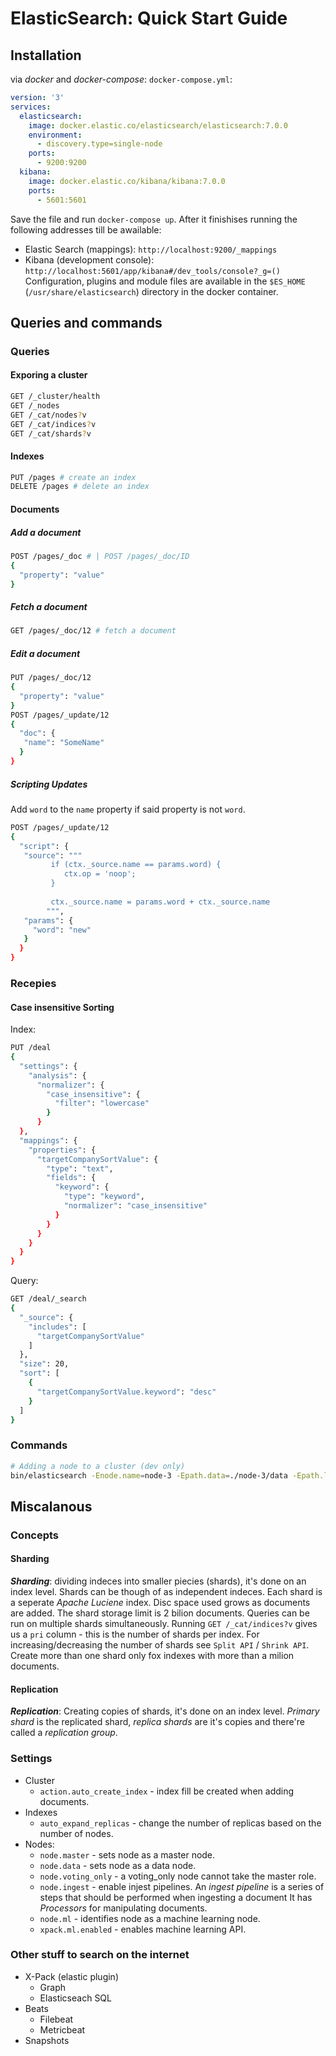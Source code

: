 # ElasticSearch: Quick Start Guide
## Installation

via *docker* and *docker-compose*: `docker-compose.yml`:
```yaml
version: '3'
services:
  elasticsearch:
    image: docker.elastic.co/elasticsearch/elasticsearch:7.0.0
    environment:
      - discovery.type=single-node
    ports:
      - 9200:9200
  kibana:
    image: docker.elastic.co/kibana/kibana:7.0.0
    ports:
      - 5601:5601
```
Save the file and run `docker-compose up`. After it finishises running the following addresses till be awailable:
* Elastic Search (mappings): `http://localhost:9200/_mappings`
* Kibana (development console): `http://localhost:5601/app/kibana#/dev_tools/console?_g=()` 
Configuration, plugins and module files are available in the `$ES_HOME` (`/usr/share/elasticsearch`) directory in the docker container.

## Queries and commands
### Queries 
#### Exporing a cluster
```bash
GET /_cluster/health
GET /_nodes
GET /_cat/nodes?v
GET /_cat/indices?v
GET /_cat/shards?v
```
#### Indexes
```bash
PUT /pages # create an index
DELETE /pages # delete an index
```
#### Documents 
##### Add a document
```bash
POST /pages/_doc # | POST /pages/_doc/ID
{
  "property": "value"
}
```
##### Fetch a document
```bash
GET /pages/_doc/12 # fetch a document
```
##### Edit a document
```bash
PUT /pages/_doc/12
{
  "property": "value"
}
POST /pages/_update/12
{
  "doc": {
   "name": "SomeName" 
  }
}
```
##### Scripting Updates
Add `word` to the `name` property if said property is not `word`. 
```bash
POST /pages/_update/12
{
  "script": {
   "source": """
		 if (ctx._source.name == params.word) {
			ctx.op = 'noop';
		 }
		 
		 ctx._source.name = params.word + ctx._source.name
		""",
   "params": {
     "word": "new"
   }
  }
}
```
### Recepies
#### Case insensitive Sorting
Index:
```sh
PUT /deal
{
  "settings": {
    "analysis": {
      "normalizer": {
        "case_insensitive": {
          "filter": "lowercase"
        }
      }
  },
  "mappings": {
    "properties": {
      "targetCompanySortValue": {
        "type": "text",
        "fields": {
          "keyword": {
            "type": "keyword",
            "normalizer": "case_insensitive"
          }
        }
      }
    }
  }
}
```
Query:
```sh
GET /deal/_search
{
  "_source": {
    "includes": [
      "targetCompanySortValue"
    ]
  },
  "size": 20,
  "sort": [
    {
      "targetCompanySortValue.keyword": "desc"
    }
  ]
}
```
### Commands
```sh
# Adding a node to a cluster (dev only)
bin/elasticsearch -Enode.name=node-3 -Epath.data=./node-3/data -Epath.logs=./node-3/logs
```

## Miscalanous
### Concepts 
####  Sharding
**_Sharding_**: dividing indeces into smaller piecies (shards), it's done on an index level. Shards can be though of as independent indeces. Each shard is a seperate _Apache Luciene_ index. Disc space used grows as documents are added. The shard storage limit is 2 bilion documents. Queries can be run on multiple shards simultaneously. Running `GET /_cat/indices?v` gives us a `pri` column - this is the number of shards per index. For increasing/decreasing the number of shards see `Split API` / `Shrink API`. Create more than one shard only fox indexes with more than a milion documents.

#### Replication
**_Replication_**: Creating copies of shards, it's done on an index level. _Primary shard_ is the replicated shard, _replica shards_ are it's copies and there're called a _replication group_. 

### Settings
* Cluster
	*	`action.auto_create_index` - index fill be created when adding documents.
* Indexes
	* `auto_expand_replicas` - change the number of replicas based on the number of nodes.
* Nodes:
	* `node.master` - sets node as a master node. 
	* `node.data` - sets node as a data node. 
	* `node.voting_only` - a voting_only node cannot take the master role.
	* `node.ingest` - enable injest pipelines. An *ingest pipeline* is a series of steps that should be performed when ingesting a document It has _Processors_ for manipulating documents.
	* `node.ml` - identifies node as a machine learning node.
	* `xpack.ml.enabled` - enables machine learning API.

### Other stuff to search on the internet
* X-Pack (elastic plugin)
	* Graph
	* Elasticseach SQL
* Beats
  * Filebeat
  * Metricbeat
* Snapshots
